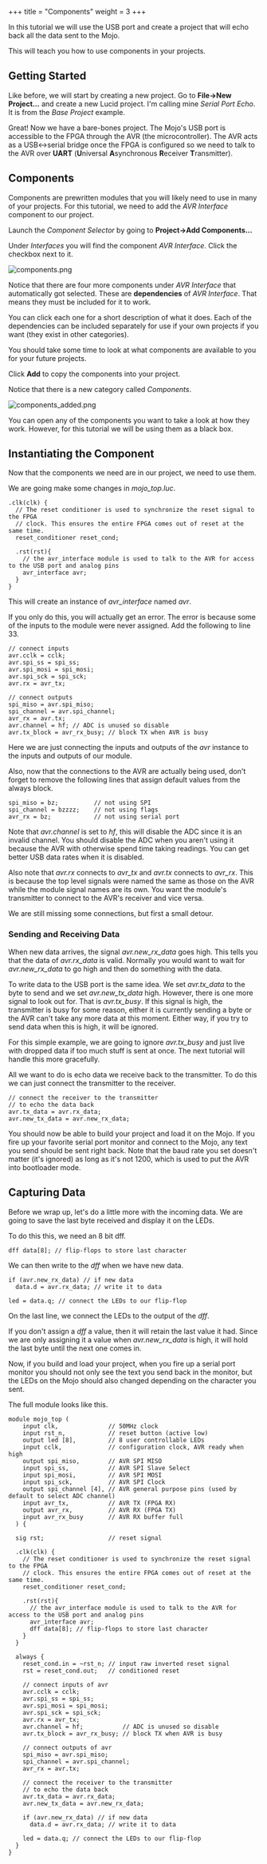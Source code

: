 +++
title = "Components"
weight = 3
+++

In this tutorial we will use the USB port and create a project that will echo back all the data sent to the Mojo.

This will teach you how to use components in your projects.

## Getting Started

Like before, we will start by creating a new project. Go to **File->New Project...** and create a new Lucid project. I'm calling mine _Serial Port Echo_. It is from the _Base Project_ example.

Great! Now we have a bare-bones project. The Mojo's USB port is accessible to the FPGA through the AVR (the microcontroller). The AVR acts as a USB<->serial bridge once the FPGA is configured so we need to talk to the AVR over **UART** (**U**niversal **A**synchronous **R**eceiver **T**ransmitter).

## Components

Components are prewritten modules that you will likely need to use in many of your projects. For this tutorial, we need to add the _AVR Interface_ component to our project.

Launch the _Component Selector_ by going to **Project->Add Components...**

Under _Interfaces_ you will find the component _AVR Interface_. Click the checkbox next to it.

![components.png](https://cdn.alchitry.com/lucid_v1/mojo/components.png)

Notice that there are four more components under _AVR Interface_ that automatically got selected. These are **dependencies** of _AVR Interface_. That means they must be included for it to work.

You can click each one for a short description of what it does. Each of the dependencies can be included separately for use if your own projects if you want (they exist in other categories).

You should take some time to look at what components are available to you for your future projects.

Click **Add** to copy the components into your project.

Notice that there is a new category called _Components_.

![components_added.png](https://cdn.alchitry.com/lucid_v1/mojo/components_added.png)

You can open any of the components you want to take a look at how they work. However, for this tutorial we will be using them as a black box.

## Instantiating the Component

Now that the components we need are in our project, we need to use them.

We are going make some changes in _mojo_top.luc_.

```lucid
.clk(clk) {
  // The reset conditioner is used to synchronize the reset signal to the FPGA
  // clock. This ensures the entire FPGA comes out of reset at the same time.
  reset_conditioner reset_cond;
 
  .rst(rst){
    // the avr_interface module is used to talk to the AVR for access to the USB port and analog pins
    avr_interface avr;
  }
}
```

This will create an instance of _avr_interface_ named _avr_.

If you only do this, you will actually get an error. The error is because some of the inputs to the module were never assigned. Add the following to line 33.

```lucid
// connect inputs
avr.cclk = cclk;
avr.spi_ss = spi_ss;
avr.spi_mosi = spi_mosi;
avr.spi_sck = spi_sck;
avr.rx = avr_tx;
 
// connect outputs
spi_miso = avr.spi_miso;
spi_channel = avr.spi_channel;
avr_rx = avr.tx;
avr.channel = hf; // ADC is unused so disable
avr.tx_block = avr_rx_busy; // block TX when AVR is busy
```

Here we are just connecting the inputs and outputs of the _avr_ instance to the inputs and outputs of our module.

Also, now that the connections to the AVR are actually being used, don't forget to remove the following lines that assign default values from the always block.

```lucid
spi_miso = bz;          // not using SPI
spi_channel = bzzzz;    // not using flags
avr_rx = bz;            // not using serial port
```

Note that _avr.channel_ is set to _hf_, this will disable the ADC since it is an invalid channel. You should disable the ADC when you aren't using it because the AVR with otherwise spend time taking readings. You can get better USB data rates when it is disabled.

Also note that _avr.rx_ connects to _avr_tx_ and _avr.tx_ connects to _avr_rx_. This is because the top level signals were named the same as those on the AVR while the module signal names are its own. You want the module's transmitter to connect to the AVR's receiver and vice versa.

We are still missing some connections, but first a small detour.

### Sending and Receiving Data

When new data arrives, the signal _avr.new_rx_data_ goes high. This tells you that the data of _avr.rx_data_ is valid. Normally you would want to wait for _avr.new_rx_data_ to go high and then do something with the data.

To write data to the USB port is the same idea. We set _avr.tx_data_ to the byte to send and we set _avr.new_tx_data_ high. However, there is one more signal to look out for. That is _avr.tx_busy_. If this signal is high, the transmitter is busy for some reason, either it is currently sending a byte or the AVR can't take any more data at this moment. Either way, if you try to send data when this is high, it will be ignored.

For this simple example, we are going to ignore _avr.tx_busy_ and just live with dropped data if too much stuff is sent at once. The next tutorial will handle this more gracefully.

All we want to do is echo data we receive back to the transmitter. To do this we can just connect the transmitter to the receiver.

```lucid
// connect the receiver to the transmitter
// to echo the data back
avr.tx_data = avr.rx_data;
avr.new_tx_data = avr.new_rx_data;
```

You should now be able to build your project and load it on the Mojo. If you fire up your favorite serial port monitor and connect to the Mojo, any text you send should be sent right back. Note that the baud rate you set doesn't matter (it's ignored) as long as it's not 1200, which is used to put the AVR into bootloader mode.

## Capturing Data

Before we wrap up, let's do a little more with the incoming data. We are going to save the last byte received and display it on the LEDs.

To do this this, we need an 8 bit dff.

```lucid
dff data[8]; // flip-flops to store last character
```

We can then write to the _dff_ when we have new data.

```lucid
if (avr.new_rx_data) // if new data
  data.d = avr.rx_data; // write it to data
 
led = data.q; // connect the LEDs to our flip-flop
```

On the last line, we connect the LEDs to the output of the _dff_.

If you don't assign a _dff_ a value, then it will retain the last value it had. Since we are only assigning it a value when _avr.new_rx_data_ is high, it will hold the last byte until the next one comes in.

Now, if you build and load your project, when you fire up a serial port monitor you should not only see the text you send back in the monitor, but the LEDs on the Mojo should also changed depending on the character you sent.

The full module looks like this.

```lucid
module mojo_top (
    input clk,              // 50MHz clock
    input rst_n,            // reset button (active low)
    output led [8],         // 8 user controllable LEDs
    input cclk,             // configuration clock, AVR ready when high
    output spi_miso,        // AVR SPI MISO
    input spi_ss,           // AVR SPI Slave Select
    input spi_mosi,         // AVR SPI MOSI
    input spi_sck,          // AVR SPI Clock
    output spi_channel [4], // AVR general purpose pins (used by default to select ADC channel)
    input avr_tx,           // AVR TX (FPGA RX)
    output avr_rx,          // AVR RX (FPGA TX)
    input avr_rx_busy       // AVR RX buffer full
  ) {
 
  sig rst;                  // reset signal
 
  .clk(clk) {
    // The reset conditioner is used to synchronize the reset signal to the FPGA
    // clock. This ensures the entire FPGA comes out of reset at the same time.
    reset_conditioner reset_cond;
 
    .rst(rst){
      // the avr_interface module is used to talk to the AVR for access to the USB port and analog pins
      avr_interface avr;
      dff data[8]; // flip-flops to store last character
    }
  }
 
  always {
    reset_cond.in = ~rst_n; // input raw inverted reset signal
    rst = reset_cond.out;   // conditioned reset
 
    // connect inputs of avr
    avr.cclk = cclk;
    avr.spi_ss = spi_ss;
    avr.spi_mosi = spi_mosi;
    avr.spi_sck = spi_sck;
    avr.rx = avr_tx;
    avr.channel = hf;           // ADC is unused so disable
    avr.tx_block = avr_rx_busy; // block TX when AVR is busy
 
    // connect outputs of avr
    spi_miso = avr.spi_miso;
    spi_channel = avr.spi_channel;
    avr_rx = avr.tx;
 
    // connect the receiver to the transmitter
    // to echo the data back
    avr.tx_data = avr.rx_data;
    avr.new_tx_data = avr.new_rx_data;
 
    if (avr.new_rx_data) // if new data
      data.d = avr.rx_data; // write it to data
 
    led = data.q; // connect the LEDs to our flip-flop
  }
}
```